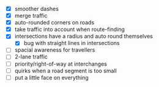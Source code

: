 * [x] smoother dashes
* [x] merge traffic
* [x] auto-rounded corners on roads
* [x] take traffic into account when route-finding
* [x] intersections have a radius and auto round themselves
  * [x] bug with straight lines in intersections
* [ ] spacial awareness for travellers
* [ ] 2-lane traffic
* [ ] priority/right-of-way at interchanges
* [ ] quirks when a road segment is too small
* [ ] put a little face on everything
